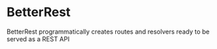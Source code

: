 # BetterRest

BetterRest programmatically creates routes and resolvers ready to be served as a REST API